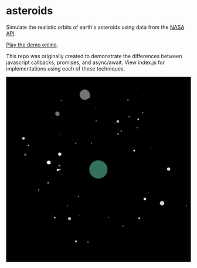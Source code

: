 # asteroids

Simulate the realistic orbits of earth's asteroids using data from the [NASA API](https://api.nasa.gov).

[Play the demo online](https://jtschoonhoven.github.io/asteroids).

This repo was originally created to demonstrate the differences between javascript callbacks, promises, and async/await. View index.js for implementations using each of these techniques.

![Screencapture](/asteroids.gif?raw=true "Asteroids Demo")
